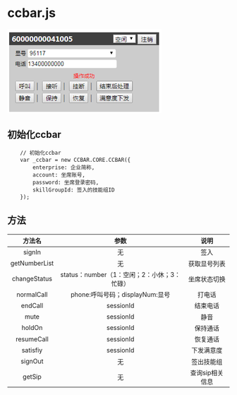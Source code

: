 #   ccbar.js
![ccbar](demo/images/ccbar.png "ccbar")

##  初始化ccbar
```
    // 初始化ccbar
    var _ccbar = new CCBAR.CORE.CCBAR({
        enterprise: 企业简称,
        account: 坐席账号,
        password: 坐席登录密码,
        skillGroupId: 签入的技能组ID
    });
```

##  方法
方法名|参数|说明
:---:|:--:|:--:
signIn|无|签入
getNumberList|无|获取显号列表
changeStatus|status：number（1：空闲；2：小休；3：忙碌）|坐席状态切换
normalCall|phone:呼叫号码；displayNum:显号|打电话
endCall|sessionId|结束电话
mute|sessionId|静音
holdOn|sessionId|保持通话
resumeCall|sessionId|恢复通话
satisfiy|sessionId|下发满意度
signOut|无|签出技能组
getSip|无|查询sip相关信息


